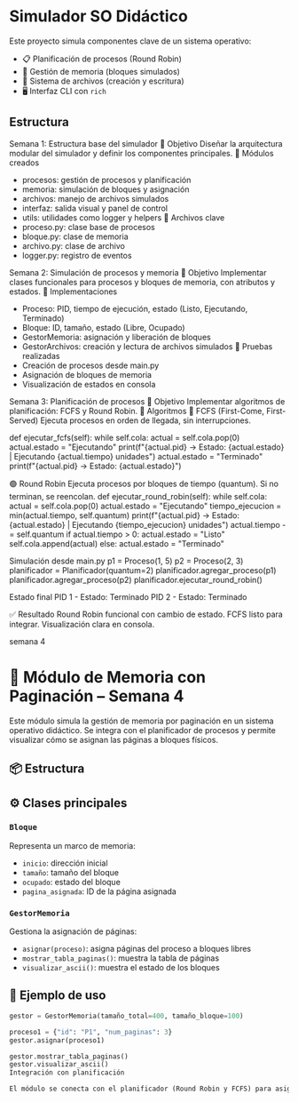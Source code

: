 # Simulador SO Didáctico

Este proyecto simula componentes clave de un sistema operativo:

- 📋 Planificación de procesos (Round Robin)
- 🧠 Gestión de memoria (bloques simulados)
- 📁 Sistema de archivos (creación y escritura)
- 🖥️ Interfaz CLI con `rich`

## Estructura

Semana 1: Estructura base del simulador
🎯 Objetivo
Diseñar la arquitectura modular del simulador y definir los componentes principales.
📁 Módulos creados
- procesos: gestión de procesos y planificación
- memoria: simulación de bloques y asignación
- archivos: manejo de archivos simulados
- interfaz: salida visual y panel de control
- utils: utilidades como logger y helpers
📄 Archivos clave
- proceso.py: clase base de procesos
- bloque.py: clase de memoria
- archivo.py: clase de archivo
- logger.py: registro de eventos

Semana 2: Simulación de procesos y memoria
🎯 Objetivo
Implementar clases funcionales para procesos y bloques de memoria, con atributos y estados.
🧩 Implementaciones
- Proceso: PID, tiempo de ejecución, estado (Listo, Ejecutando, Terminado)
- Bloque: ID, tamaño, estado (Libre, Ocupado)
- GestorMemoria: asignación y liberación de bloques
- GestorArchivos: creación y lectura de archivos simulados
🧪 Pruebas realizadas
- Creación de procesos desde main.py
- Asignación de bloques de memoria
- Visualización de estados en consola

Semana 3: Planificación de procesos
🎯 Objetivo
Implementar algoritmos de planificación: FCFS y Round Robin.
🧠 Algoritmos
🔵 FCFS (First-Come, First-Served)
Ejecuta procesos en orden de llegada, sin interrupciones.

def ejecutar_fcfs(self):
    while self.cola:
        actual = self.cola.pop(0)
        actual.estado = "Ejecutando"
        print(f"{actual.pid} → Estado: {actual.estado} | Ejecutando {actual.tiempo} unidades")
        actual.estado = "Terminado"
        print(f"{actual.pid} → Estado: {actual.estado}")


🟢 Round Robin
Ejecuta procesos por bloques de tiempo (quantum). Si no terminan, se reencolan.
def ejecutar_round_robin(self):
    while self.cola:
        actual = self.cola.pop(0)
        actual.estado = "Ejecutando"
        tiempo_ejecucion = min(actual.tiempo, self.quantum)
        print(f"{actual.pid} → Estado: {actual.estado} | Ejecutando {tiempo_ejecucion} unidades")
        actual.tiempo -= self.quantum
        if actual.tiempo > 0:
            actual.estado = "Listo"
            self.cola.append(actual)
        else:
            actual.estado = "Terminado"

 Simulación desde main.py
 p1 = Proceso(1, 5)
p2 = Proceso(2, 3)
planificador = Planificador(quantum=2)
planificador.agregar_proceso(p1)
planificador.agregar_proceso(p2)
planificador.ejecutar_round_robin()

 Estado final
 PID 1 - Estado: Terminado
PID 2 - Estado: Terminado

✅ Resultado
Round Robin funcional con cambio de estado. FCFS listo para integrar. Visualización clara en consola.

semana 4

# 🧠 Módulo de Memoria con Paginación – Semana 4

Este módulo simula la gestión de memoria por paginación en un sistema operativo didáctico. Se integra con el planificador de procesos y permite visualizar cómo se asignan las páginas a bloques físicos.

## 📦 Estructura


## ⚙️ Clases principales

### `Bloque`
Representa un marco de memoria:
- `inicio`: dirección inicial
- `tamaño`: tamaño del bloque
- `ocupado`: estado del bloque
- `pagina_asignada`: ID de la página asignada

### `GestorMemoria`
Gestiona la asignación de páginas:
- `asignar(proceso)`: asigna páginas del proceso a bloques libres
- `mostrar_tabla_paginas()`: muestra la tabla de páginas
- `visualizar_ascii()`: muestra el estado de los bloques

## 🧪 Ejemplo de uso

```python
gestor = GestorMemoria(tamaño_total=400, tamaño_bloque=100)

proceso1 = {"id": "P1", "num_paginas": 3}
gestor.asignar(proceso1)

gestor.mostrar_tabla_paginas()
gestor.visualizar_ascii()
Integración con planificación

El módulo se conecta con el planificador (Round Robin y FCFS) para asignar memoria a cada proceso al momento de su creación.

